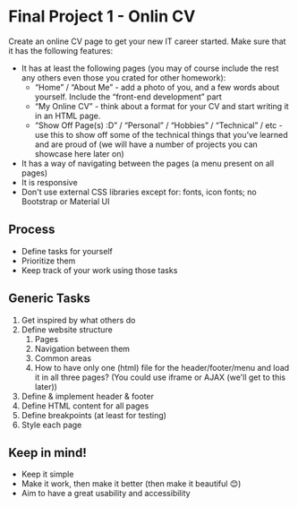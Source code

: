 # Final Project 1 - Onlin CV

Create an online CV page to get your new IT career started. Make sure that it has the following features:

- It has at least the following pages (you may of course include the rest any others even those you crated for other homework):
  - “Home” / “About Me” - add a photo of you, and a few words about yourself. Include the “front-end development” part
  - “My Online CV” - think about a format for your CV and start writing it in an HTML page.
  - “Show Off Page(s) :D” / “Personal” / “Hobbies” / “Technical” / etc - use this to show off some of the technical things that you’ve learned and are proud of (we will have a number of projects you can showcase here later on)
- It has a way of navigating between the pages (a menu present on all pages)
- It is responsive
- Don't use external CSS libraries except for: fonts, icon fonts; no Bootstrap or Material UI

## Process

- Define tasks for yourself
- Prioritize them
- Keep track of your work using those tasks

## Generic Tasks

1. Get inspired by what others do
2. Define website structure
   1. Pages
   2. Navigation between them
   3. Common areas
   4. How to have only one (html) file for the header/footer/menu and load it in all three pages? (You could use iframe or AJAX (we'll get to this later))
3. Define & implement header & footer
4. Define HTML content for all pages
5. Define breakpoints (at least for testing)
6. Style each page

## Keep in mind!

- Keep it simple
- Make it work, then make it better (then make it beautiful 😊)
- Aim to have a great usability and accessibility
